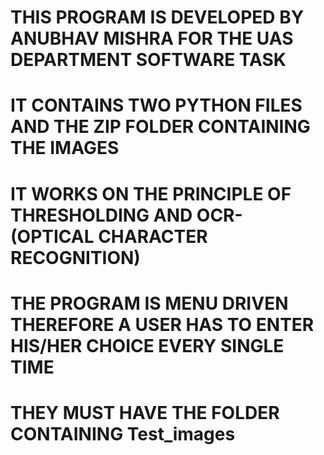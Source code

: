 # THIS PROGRAM IS DEVELOPED BY ANUBHAV MISHRA FOR THE UAS DEPARTMENT SOFTWARE TASK
# IT CONTAINS TWO PYTHON FILES AND THE ZIP FOLDER CONTAINING THE IMAGES 
# IT WORKS ON THE PRINCIPLE OF THRESHOLDING AND OCR-(OPTICAL CHARACTER RECOGNITION)
# THE PROGRAM IS MENU DRIVEN THEREFORE A USER HAS TO ENTER HIS/HER CHOICE EVERY SINGLE TIME
# THEY MUST HAVE THE FOLDER CONTAINING Test_images
